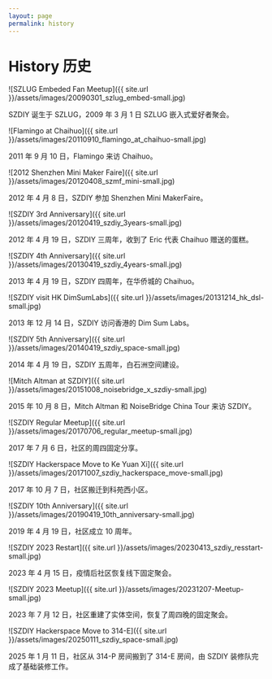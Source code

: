 ```yaml
---
layout: page
permalink: history
---
```


# History 历史

<div class="history-photo" markdown="block">
![SZLUG Embeded Fan Meetup]({{ site.url }}/assets/images/20090301_szlug_embed-small.jpg)

SZDIY 诞生于 SZLUG，2009 年 3 月 1 日 SZLUG 嵌入式爱好者聚会。
</div>

<div class="history-photo" markdown="block">
![Flamingo at Chaihuo]({{ site.url }}/assets/images/20110910_flamingo_at_chaihuo-small.jpg)

2011 年 9 月 10 日，Flamingo 来访 Chaihuo。
</div>

<div class="history-photo" markdown="block">
![2012 Shenzhen Mini Maker Faire]({{ site.url }}/assets/images/20120408_szmf_mini-small.jpg)

2012 年 4 月 8 日，SZDIY 参加 Shenzhen Mini MakerFaire。
</div>

<div class="history-photo" markdown="block">
![SZDIY 3rd Anniversary]({{ site.url }}/assets/images/20120419_szdiy_3years-small.jpg)

2012 年 4 月 19 日，SZDIY 三周年，收到了 Eric 代表 Chaihuo 赠送的蛋糕。
</div>

<div class="history-photo" markdown="block">
![SZDIY 4th Anniversary]({{ site.url }}/assets/images/20130419_szdiy_4years-small.jpg)

2013 年 4 月 19 日，SZDIY 四周年，在华侨城的 Chaihuo。
</div>

<div class="history-photo" markdown="block">
![SZDIY visit HK DimSumLabs]({{ site.url }}/assets/images/20131214_hk_dsl-small.jpg)

2013 年 12 月 14 日，SZDIY 访问香港的 Dim Sum Labs。
</div>

<div class="history-photo" markdown="block">
![SZDIY 5th Anniversary]({{ site.url }}/assets/images/20140419_szdiy_space-small.jpg)

2014 年 4 月 19 日，SZDIY 五周年，白石洲空间建设。
</div>

<div class="history-photo" markdown="block">
![Mitch Altman at SZDIY]({{ site.url }}/assets/images/20151008_noisebridge_x_szdiy-small.jpg)

2015 年 10 月 8 日，Mitch Altman 和 NoiseBridge China Tour 来访 SZDIY。
</div>

<div class="history-photo" markdown="block">
![SZDIY Regular Meetup]({{ site.url }}/assets/images/20170706_regular_meetup-small.jpg)

2017 年 7 月 6 日，社区的周四固定分享。
</div>

<div class="history-photo" markdown="block">
![SZDIY Hackerspace Move to Ke Yuan Xi]({{ site.url }}/assets/images/20171007_szdiy_hackerspace_move-small.jpg)

2017 年 10 月 7 日，社区搬迁到科苑西小区。
</div>

<div class="history-photo" markdown="block">
![SZDIY 10th Anniversary]({{ site.url }}/assets/images/20190419_10th_anniversary-small.jpg)

2019 年 4 月 19 日，社区成立 10 周年。
</div>


<div class="history-photo" markdown="block">
![SZDIY 2023 Restart]({{ site.url }}/assets/images/20230413_szdiy_resstart-small.jpg)

2023 年 4 月 15 日，疫情后社区恢复线下固定聚会。
</div>

<div class="history-photo" markdown="block">
![SZDIY 2023 Meetup]({{ site.url }}/assets/images/20231207-Meetup-small.jpg)

2023 年 7 月 12 日，社区重建了实体空间，恢复了周四晚的固定聚会。
</div>

<div class="history-photo" markdown="block">
![SZDIY Hackerspace Move to 314-E]({{ site.url }}/assets/images/20250111_szdiy_space-small.jpg)

2025 年 1 月 11 日，社区从 314-P 房间搬到了 314-E 房间，由 SZDIY 装修队完成了基础装修工作。
</div>
